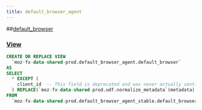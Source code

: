 ```yaml
---
title: default_browser_agent
---
```


##[default_browser](https://github.com/mozilla/bigquery-etl/blob/master/sql/moz-fx-data-shared-prod/default_browser_agent/default_browser)
### [View](https://github.com/mozilla/bigquery-etl/blob/master/sql/moz-fx-data-shared-prod/default_browser_agent/default_browser/view.sql)

~~~~sql
CREATE OR REPLACE VIEW
  `moz-fx-data-shared-prod.default_browser_agent.default_browser`
AS
SELECT
  * EXCEPT (
    client_id  -- This field is deprecated and was never actually sent.
  ) REPLACE(`moz-fx-data-shared-prod.udf.normalize_metadata`(metadata) AS metadata)
FROM
  `moz-fx-data-shared-prod.default_browser_agent_stable.default_browser_v1`
~~~~
